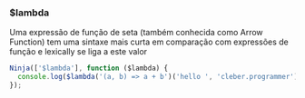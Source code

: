 ### $lambda

Uma expressão de função de seta (também conhecida como Arrow Function) tem uma sintaxe mais curta em comparação com expressões de função e lexically se liga a este valor

```javascript
Ninja(['$lambda'], function ($lambda) {
  console.log($lambda('(a, b) => a + b')('hello ', 'cleber.programmer'));
});
```
